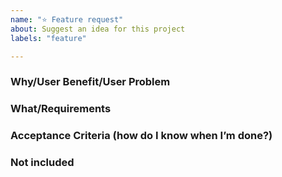 ```yaml
---
name: "⭐️ Feature request"
about: Suggest an idea for this project
labels: "feature"

---
```


### Why/User Benefit/User Problem

### What/Requirements

### Acceptance Criteria (how do I know when I’m done?)

### Not included

